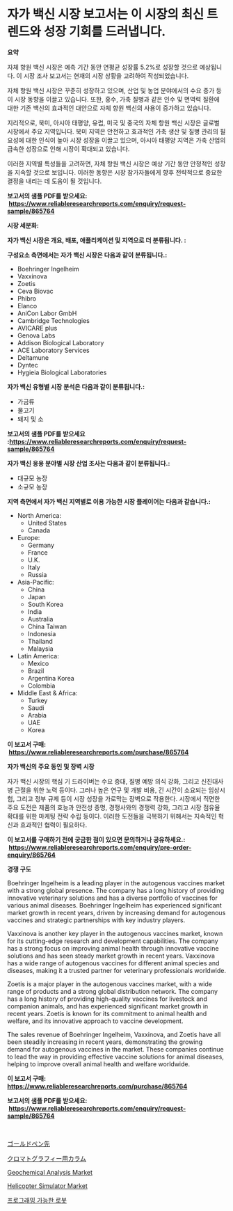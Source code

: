 <p><h1>자가 백신 시장 보고서는 이 시장의 최신 트렌드와 성장 기회를 드러냅니다.</h1></p><p><strong>요약</strong></p>
<p><p>자체 항원 백신 시장은 예측 기간 동안 연평균 성장률 5.2%로 성장할 것으로 예상됩니다. 이 시장 조사 보고서는 현재의 시장 상황을 고려하여 작성되었습니다.</p><p>자체 항원 백신 시장은 꾸준히 성장하고 있으며, 산업 및 농업 분야에서의 수요 증가 등이 시장 동향을 이끌고 있습니다. 또한, 홍수, 가축 질병과 같은 인수 및 면역력 질환에 대한 기존 백신의 효과적인 대안으로 자체 항원 백신의 사용이 증가하고 있습니다.</p><p>지리적으로, 북미, 아시아 태평양, 유럽, 미국 및 중국의 자체 항원 백신 시장은 글로벌 시장에서 주요 지역입니다. 북미 지역은 안전하고 효과적인 가축 생산 및 질병 관리의 필요성에 대한 인식이 높아 시장 성장을 이끌고 있으며, 아시아 태평양 지역은 가축 산업의 급속한 성장으로 인해 시장이 확대되고 있습니다.</p><p>이러한 지역별 특성들을 고려하면, 자체 항원 백신 시장은 예상 기간 동안 안정적인 성장을 지속할 것으로 보입니다. 이러한 동향은 시장 참가자들에게 향후 전략적으로 중요한 결정을 내리는 데 도움이 될 것입니다.</p></p>
<p><strong>보고서의 샘플 PDF를 받으세요: &nbsp;<a href="https://www.reliableresearchreports.com/enquiry/request-sample/865764">https://www.reliableresearchreports.com/enquiry/request-sample/865764</a></strong></p>
<p><strong>시장 세분화:</strong></p>
<p><strong> 자가 백신 시장은 개요, 배포, 애플리케이션 및 지역으로 더 분류됩니다. :</strong></p>
<p><strong>구성요소 측면에서는 자가 백신 시장은 다음과 같이 분류됩니다.:</strong></p>
<p><ul><li>Boehringer Ingelheim</li><li>Vaxxinova</li><li>Zoetis</li><li>Ceva Biovac</li><li>Phibro</li><li>Elanco</li><li>AniCon Labor GmbH</li><li>Cambridge Technologies</li><li>AVICARE plus</li><li>Genova Labs</li><li>Addison Biological Laboratory</li><li>ACE Laboratory Services</li><li>Deltamune</li><li>Dyntec</li><li>Hygieia Biological Laboratories</li></ul></p>
<p><strong> 자가 백신 유형별 시장 분석은 다음과 같이 분류됩니다.:</strong></p>
<p><ul><li>가금류</li><li>물고기</li><li>돼지 및 소</li></ul></p>
<p><strong>보고서의 샘플 PDF를 받으세요 :<a href="https://www.reliableresearchreports.com/enquiry/request-sample/865764">https://www.reliableresearchreports.com/enquiry/request-sample/865764</a></strong></p>
<p><strong> 자가 백신 응용 분야별 시장 산업 조사는 다음과 같이 분류됩니다.:</strong></p>
<p><ul><li>대규모 농장</li><li>소규모 농장</li></ul></p>
<p><strong>지역 측면에서 자가 백신 지역별로 이용 가능한 시장 플레이어는 다음과 같습니다.:</strong></p>
<p><ul>
    <li>
        North America:
        <ul>
            <li>United States</li>
            <li>Canada</li>
        </ul>
    </li>
    <li>
        Europe:
        <ul>
            <li>Germany</li>
            <li>France</li>
            <li>U.K.</li>
            <li>Italy</li>
            <li>Russia</li>
        </ul>
    </li>
    <li>
        Asia-Pacific:
        <ul>
            <li>China</li>
            <li>Japan</li>
            <li>South Korea</li>
            <li>India</li>
            <li>Australia</li>
            <li>China Taiwan</li>
            <li>Indonesia</li>
            <li>Thailand</li>
            <li>Malaysia</li>
        </ul>
    </li>
    <li>
        Latin America:
        <ul>
            <li>Mexico</li>
            <li>Brazil</li>
            <li>Argentina Korea</li>
            <li>Colombia</li>
        </ul>
    </li>
    <li>
        Middle East & Africa:
        <ul>
            <li>Turkey</li>
            <li>Saudi</li>
            <li>Arabia</li>
            <li>UAE</li>
            <li>Korea</li>
        </ul>
    </li>
    </ul></p>
<p><strong>이 보고서 구매: &nbsp;<a href="https://www.reliableresearchreports.com/purchase/865764">https://www.reliableresearchreports.com/purchase/865764</a></strong></p>
<p><strong>자가 백신의 주요 동인 및 장벽 시장</strong></p>
<p><p>자가 백신 시장의 핵심 기 드라이버는 수요 증대, 질병 예방 의식 강화, 그리고 신진대사병 근절을 위한 노력 등이다. 그러나 높은 연구 및 개발 비용, 긴 시간이 소요되는 임상시험, 그리고 정부 규제 등이 시장 성장을 가로막는 장벽으로 작용한다. 시장에서 직면한 주요 도전은 제품의 효능과 안전성 증명, 경쟁사와의 경쟁력 강화, 그리고 시장 점유율 확대를 위한 마케팅 전략 수립 등이다. 이러한 도전들을 극복하기 위해서는 지속적인 혁신과 효과적인 협력이 필요하다.</p></p>
<p><strong>이 보고서를 구매하기 전에 궁금한 점이 있으면 문의하거나 공유하세요.: &nbsp;<a href="https://www.reliableresearchreports.com/enquiry/pre-order-enquiry/865764">https://www.reliableresearchreports.com/enquiry/pre-order-enquiry/865764</a></strong></p>
<p><strong>경쟁 구도</strong></p>
<p><p>Boehringer Ingelheim is a leading player in the autogenous vaccines market with a strong global presence. The company has a long history of providing innovative veterinary solutions and has a diverse portfolio of vaccines for various animal diseases. Boehringer Ingelheim has experienced significant market growth in recent years, driven by increasing demand for autogenous vaccines and strategic partnerships with key industry players.</p><p>Vaxxinova is another key player in the autogenous vaccines market, known for its cutting-edge research and development capabilities. The company has a strong focus on improving animal health through innovative vaccine solutions and has seen steady market growth in recent years. Vaxxinova has a wide range of autogenous vaccines for different animal species and diseases, making it a trusted partner for veterinary professionals worldwide.</p><p>Zoetis is a major player in the autogenous vaccines market, with a wide range of products and a strong global distribution network. The company has a long history of providing high-quality vaccines for livestock and companion animals, and has experienced significant market growth in recent years. Zoetis is known for its commitment to animal health and welfare, and its innovative approach to vaccine development.</p><p>The sales revenue of Boehringer Ingelheim, Vaxxinova, and Zoetis have all been steadily increasing in recent years, demonstrating the growing demand for autogenous vaccines in the market. These companies continue to lead the way in providing effective vaccine solutions for animal diseases, helping to improve overall animal health and welfare worldwide.</p></p>
<p><strong>이 보고서 구매: &nbsp; <a href="https://www.reliableresearchreports.com/purchase/865764">https://www.reliableresearchreports.com/purchase/865764</a></strong></p>
<p><strong>보고서의 샘플 PDF를 받으세요: &nbsp;<a href="https://www.reliableresearchreports.com/enquiry/request-sample/865764">https://www.reliableresearchreports.com/enquiry/request-sample/865764</a></strong><strong></strong></p>
<p>&nbsp;</p>
<p><p><a href="https://medium.com/@adellaprice2023/%E3%82%B4%E3%83%BC%E3%83%AB%E3%83%89%E3%83%8B%E3%83%96%E5%B8%82%E5%A0%B4-%E3%82%BF%E3%82%A4%E3%83%97-%E3%82%A2%E3%83%97%E3%83%AA%E3%82%B1%E3%83%BC%E3%82%B7%E3%83%A7%E3%83%B3-%E5%9C%B0%E7%90%86%E3%81%AB%E3%82%88%E3%82%8B%E5%8C%85%E6%8B%AC%E7%9A%84%E8%A9%95%E4%BE%A1-a6631bff54e1">ゴールドペン先</a></p><p><a href="https://github.com/adcxff01450218/Market-Research-Report-List-1/blob/main/8990732187814.md">クロマトグラフィー用カラム</a></p><p><a href="https://issuu.com/reportprime-2/docs/geochemical-analysis-market-size-2030.pptx">Geochemical Analysis Market</a></p><p><a href="https://github.com/Whitneyboyettebo9kiw7yr13/Market-Research-Report-List-1/blob/main/helicopter-simulator-market.md">Helicopter Simulator Market</a></p><p><a href="https://github.com/trmesnao7959541/Market-Research-Report-List-1/blob/main/2957775187748.md">프로그래밍 가능한 로봇</a></p></p>